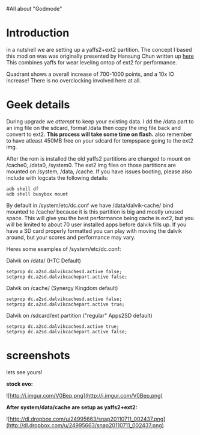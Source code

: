 #All about "Godmode"

# Introduction #

in a nutshell we are setting up a yaffs2+ext2 partition. The concept I based this mod on was was originally presented by Hansung Chun written up [here](http://events.linuxfoundation.org/slides/2011/abs/abs2011_chen.pdf)  This combines yaffs for wear leveling ontop of ext2 for performance.

Quadrant shows a overall increase of 700-1000 points, and a 10x IO increase!  There is no overclocking involved here at all.

# Geek details #


During upgrade we _attempt_ to keep your existing data.  I dd the /data part to an img file on the sdcard, format /data then copy the img file back and convert to ext2.  **This process will take some time on flash.**  also remember to have atleast 450MB free on your sdcard for tempspace going to the ext2 img.


After the rom is installed the old yaffs2 partitions are changed to mount on /cache0, /data0, /system0.  The ext2 img files on those partitions are mounted on /system, /data, /cache.  If you have issues booting, please also include with logcats the following details:

```
adb shell df
adb shell busybox mount
```

By default in /system/etc/dc.conf we have /data/dalvik-cache/ bind mounted to /cache/  because it is this partition is big and mostly unused space.  This will give you the best performance being cache is ext2, but you will be limited to about 70 user installed apps before dalvik fills up.  If you have a SD card properly formatted you can play with moving the dalvik around, but your scores and performance may vary.

Heres some examples of /system/etc/dc.conf:

Dalvik on /data/ (HTC Default)
```
setprop dc.a2sd.dalvikcachesd.active false;
setprop dc.a2sd.dalvikcachepart.active false;
```

Dalvik on /cache/ (Synergy Kingdom default)
```
setprop dc.a2sd.dalvikcachesd.active false;
setprop dc.a2sd.dalvikcachepart.active true;
```

Dalvik on /sdcard/ext partition ("regular" Apps2SD default)
```
setprop dc.a2sd.dalvikcachesd.active true;
setprop dc.a2sd.dalvikcachepart.active false;
```


# screenshots #

lets see yours!

**stock evo:**

![http://i.imgur.com/V0Bep.png](http://i.imgur.com/V0Bep.png)


**After system/data/cache are setup as yaffs2+ext2:**

![http://dl.dropbox.com/u/24995663/snap20110711_002437.png](http://dl.dropbox.com/u/24995663/snap20110711_002437.png)